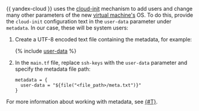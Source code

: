 {{ yandex-cloud }} uses the [cloud-init](https://cloud-init.io) mechanism to add users and change many other parameters of the new [virtual machine's](../../compute/concepts/vm.md) OS. To do this, provide the `cloud-init` configuration text in the `user-data` parameter under `metadata`. In our case, these will be system users:
1. Create a UTF-8 encoded text file containing the metadata, for example:

   {% include [user-data](../../_includes/compute/user-data.md) %}

1. In the `main.tf` file, replace `ssh-keys` with the `user-data` parameter and specify the metadata file path:

   ```hcl
   metadata = {
     user-data = "${file("<file_path>/meta.txt")}"
   }
   ```

For more information about working with metadata, see [{#T}](../../compute/concepts/vm-metadata).